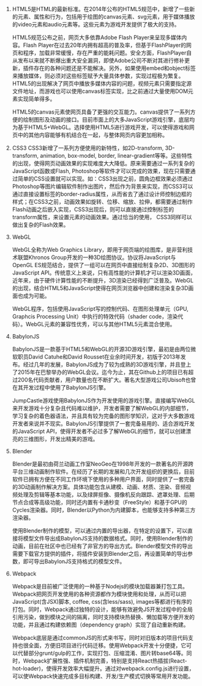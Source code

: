 1. HTML5是HTML的最新标准。在2014年公布的HTML5规范中，新增了一些新的元素、属性和行为，包括用于绘图的canvas元素、svg元素，用于媒体播放的video元素和audio元素等。这些元素为游戏开发提供了极大的支持。

   HTML5规范公布之前，网页大多依靠Adobe Flash Player来呈现多媒体内容。Flash Player在过去20年内拥有超高的普及率，但基于FlashPlayer的网页和程序，加载非常缓慢，存在严重的能耗问题。安全方面，FlashPlayer自从发布以来就不断爆出重大安全漏洞，即使Adobe公司不断对其进行修补更新，插件存在的各种问题还是不能解决。另外，如果使用embed和object标签来播放媒体，则必须对这些标签赋予大量具体参数，实现过程极为繁复。HTML5的出现解决了网页中播放多媒体内容的问题，视频元素只需要指定源文件地址，而游戏也可以使用canvas标签实现，比之前通过大量使用DOM元素实现简单得多。

   HTML5的canvas元素使网页具备了更强的交互能力。canvas提供了一系列方便的绘制图形及动画的接口。目前市面上的大多JavaScript游戏引擎，底层均为基于HTML5+WebGL。选择使用HTML5进行游戏开发，可以使得游戏和网页中的其他内容能够有机结合在一起，与整体网页内容更加相称。

2. CSS3
   CSS3新增了一系列方便使用的新特性，如2D-transform, 3D-transform, animation, box-model, border, linear-gradient等等。这些特性的出现，使得网页动画效果的实现难度大大降低。原来需要通过一系列复杂的JavaScript函数或Flash, Photoshop等软件才可以完成的效果，现在只需要通过简单的CSS设置就可以实现。如：CSS3出现之前，圆角边框效果必须通过Photoshop等图片编辑软件制作出图片，然后作为背景来实现，而CSS3可以通过直接设置标签的border-radius属性，从而省去了通过设计师控制边框的样式；在CSS3之前，动画效果如旋转、位移、缩放、拉伸，都需要通过制作Flash动画之后嵌入实现，CSS3出现后，则可以直接通过控制标签的transform属性，来设置元素的动画效果。通过恰当的使用， CSS3同样可以做出复杂的Flash效果。

3. WebGL

   WebGL全称为Web Graphics Library，即用于网页端的绘图库，是非营利技术联盟Khronos Group开发的一种3D绘图协议。协议将JavaScript与OpenGL ES规范结合，提供了一组可以在网页中直接绘制复杂2D、3D图形的JavaScript API。传统意义上来说，只有高性能的计算机才可以渲染3D画面，近年来，由于硬件计算性能的不断提升，3D渲染已经得到广泛普及。WebGL的出现，结合HTML5和JavaScript使得在网页浏览器中创建和渲染复杂3D画面也成为可能。

   WebGL程序，包括使用JavaScript写的控制代码、在图形处理单元（GPU, Graphcis Processing Unit）中执行的特效代码（shader code，渲染代码）。WebGL元素的兼容性优秀，可以与其他HTML5元素混合使用。

4. BabylonJS

   BabylonJS是一款基于HTML5和WebGL的开源3D游戏引擎，最初是由两位微软职员David Catuhe和David Rousset在业余时间开发，初版于2013年发布。经过几年的发展，BabylonJS成为了较为成熟的3D游戏引擎，并且登上了2015年在巴黎举办的WebGL会议。迄今为止，其在Github上的项目已有超过200名代码贡献者，用户数量也在不断扩大。著名大型游戏公司Ubisoft也曾在其开发过程中使用了BabylonJS引擎。

   JumpCastle游戏使用BabylonJS作为开发使用的游戏引擎。直接编写WebGL来开发游戏十分复杂且代码难以维护，开发者需要了解WebGL的内部细节，学习复杂的着色器语法，并且具有较为完备的图形学知识，这对于大多数游戏开发者来说并不现实。BabylonJS引擎提供了一套完备易用的、适合游戏开发的JavaScript API，使得开发者不必过多了解WebGL的细节，就可以创建漂亮的三维图形，开发出精美的游戏。

5. Blender

   Blender是最初由荷兰动画工作室NeoGeo在1998年开发的一款著名的开源跨平台三维动画制作软件。在经历了长期的发展和几次开发组织的更换后，目前软件已拥有方便在不同工作环境下使用的多种用户界面，同时提供了一套完备的3D动画制作解决方案。具体功能包含从建模、动画、材质、渲染、音频视频处理及剪辑等基本功能，以及绿屏抠像、摄像机反向跟踪、遮罩处理、后期节点合成等高级功能，同时还内置有卡通秒变（FreeStyle）和基于GPU的Cycles渲染器。同时，Blender以Python为内建脚本，也能够支持多种第三方渲染器。

   使用Blender制作的模型，可以通过内置的导出器，在特定的设置下，可以直接将模型文件导出成BabylonJS支持的数据格式。同时，使用Blender制作的动画，目前在社区中也已经有了非官方的导出方式。Blender模型文件的导出需要下载官方提供的插件，将插件安装到Blender之后，再设置简单的导出参数，即可导出BabylonJS支持格式的模型文件。

6. Webpack

   Webpack是目前被广泛使用的一种基于Nodejs的模块加载器兼打包工具。Webpack把网页开发使用的各种资源都作为模块使用和处理，从而可以把JavaScript(含JSX)脚本, coffee, css(含less/sass), images等都进行有序的打包。同时，Webpack通过独特的设计，能够有效避免JS开发过程中的全局引用污染，做到模块之间的隔离，同时支持模块热替换、懒加载等方便开发的功能，并且通过构建依赖图（dependency graph）实现了自动重新构建。

   Webpack底层是通过commonJS的形式来书写，同时对旧版本的项目代码支持也很全面，方便旧项目进行代码迁移。使用Webpack开发十分便捷，它可以代替部分grunt/gulp的工作，实现打包、压缩混淆、图片转base64等。同时，Webpack扩展性强、插件机制完善，特别是支持React热插拔(React-hot-loader)，使得开发效率大幅提升。通过对webpack.config.js进行设置，可以使Webpack快速完成多目标构建、开发/生产模式切换等常用开发功能。